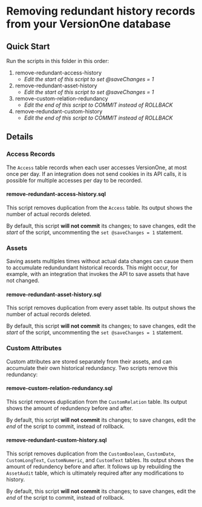 # Removing redundant history records from your VersionOne database

## Quick Start
Run the scripts in this folder in this order:

1. remove-redundant-access-history
	- _Edit the start of this script to set @saveChanges = 1_
2. remove-redundant-asset-history
	- _Edit the start of this script to set @saveChanges = 1_
3. remove-custom-relation-redundancy
	- _Edit the end of this script to COMMIT instead of ROLLBACK_
4. remove-redundant-custom-history
	- _Edit the end of this script to COMMIT instead of ROLLBACK_


## Details
### Access Records
The `Access` table records when each user accesses VersionOne, at most once per day.  If an integration does not send cookies in its API calls, it is possible for multiple accesses per day to be recorded.

#### remove-redundant-access-history.sql
This script removes duplication from the `Access` table.  Its output shows the number of actual records deleted.

By default, this script **will not commit** its changes; to save changes, edit the _start_ of the script, uncommenting the `set @saveChanges = 1` statement.


### Assets
Saving assets multiples times without actual data changes can cause them to accumulate redundundant historical records.  This might occur, for example, with an integration that invokes the API to save assets that have not changed.

#### remove-redundant-asset-history.sql
This script removes duplication from every asset table.  Its output shows the number of actual records deleted.

By default, this script **will not commit** its changes; to save changes, edit the _start_ of the script, uncommenting the `set @saveChanges = 1` statement.


### Custom Attributes
Custom attributes are stored separately from their assets, and can accumulate their own historical redundancy. Two scripts remove this redundancy:

#### remove-custom-relation-redundancy.sql
This script removes duplication from the `CustomRelation` table. Its output shows the amount of redundency before and after.

By default, this script **will not commit** its changes; to save changes, edit the _end_ of the script to commit, instead of rollback.

#### remove-redundant-custom-history.sql
This script removes duplication from the `CustomBoolean`, `CustomDate`, `CustomLongText`, `CustomNumeric`, and `CustomText` tables.  Its output shows the amount of redundency before and after. It follows up by rebuilding the `AssetAudit` table, which is ultimately required after any modifications to history.

By default, this script **will not commit** its changes; to save changes, edit the _end_ of the script to commit, instead of rollback.



